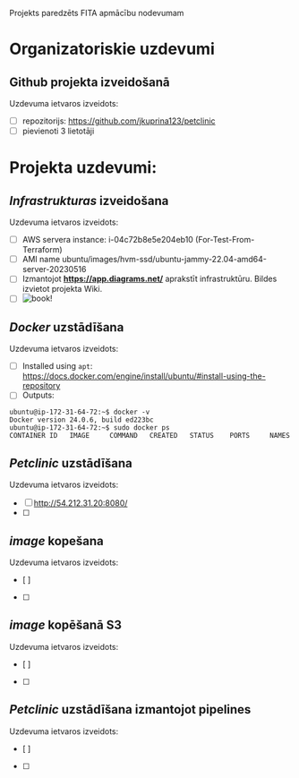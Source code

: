 Projekts paredzēts FITA apmācību nodevumam

# Organizatoriskie uzdevumi
## Github projekta izveidošanā

Uzdevuma ietvaros izveidots: 
- [ ] repozitorijs: https://github.com/jkuprina123/petclinic
- [ ] pievienoti 3 lietotāji

# Projekta uzdevumi:
## _Infrastrukturas_ izveidošana
Uzdevuma ietvaros izveidots:
- [ ] AWS servera instance: i-04c72b8e5e204eb10 (For-Test-From-Terraform)
- [ ] AMI name ubuntu/images/hvm-ssd/ubuntu-jammy-22.04-amd64-server-20230516
- [ ] Izmantojot **https://app.diagrams.net/** aprakstīt infrastruktūru. Bildes izvietot projekta Wiki.
- [ ] ![book!](https://img.freepik.com/free-photo/book-composition-with-open-book_23-2147690555.jpg?w=2000)

## _Docker_ uzstādīšana
Uzdevuma ietvaros izveidots:
- [ ] Installed using `apt`: https://docs.docker.com/engine/install/ubuntu/#install-using-the-repository
- [ ] Outputs:
```
ubuntu@ip-172-31-64-72:~$ docker -v
Docker version 24.0.6, build ed223bc
ubuntu@ip-172-31-64-72:~$ sudo docker ps
CONTAINER ID   IMAGE     COMMAND   CREATED   STATUS    PORTS     NAMES
```

## _Petclinic_ uzstādīšana
Uzdevuma ietvaros izveidots:
- [ ] http://54.212.31.20:8080/
- [ ] 

## _image_ kopešana
Uzdevuma ietvaros izveidots:
- [ ]
- [ ] 


## _image_ kopēšanā S3
Uzdevuma ietvaros izveidots:
- [ ]
- [ ] 

## _Petclinic_ uzstādīšana izmantojot pipelines
Uzdevuma ietvaros izveidots:
- [ ]
- [ ] 
